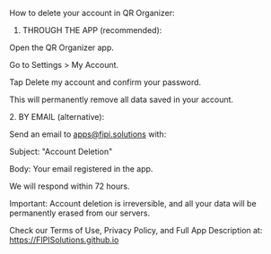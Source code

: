 How to delete your account in QR Organizer:



1. THROUGH THE APP (recommended):

Open the QR Organizer app.

Go to Settings > My Account.

Tap Delete my account and confirm your password.

This will permanently remove all data saved in your account.



2\.  BY EMAIL (alternative):

Send an email to apps@fipi.solutions with:

Subject: "Account Deletion"

Body: Your email registered in the app.

We will respond within 72 hours.



Important: Account deletion is irreversible, and all your data will be permanently erased from our servers.



Check our Terms of Use, Privacy Policy, and Full App Description at: https://FIPISolutions.github.io

